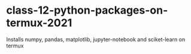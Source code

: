 # class-12-python-packages-on-termux-2021
Installs numpy, pandas, matplotlib, jupyter-notebook and sciket-learn on termux
